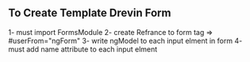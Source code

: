 ## To Create Template Drevin Form 
 1- must import FormsModule
 2- create Refrance to form tag => #userFrom="ngForm"
 3- write ngModel to each input elment in form
 4- must add name attribute to each input elment